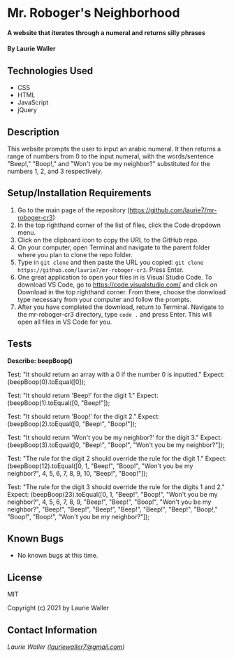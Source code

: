 # Mr. Roboger's Neighborhood

#### A website that iterates through a numeral and returns silly phrases

#### By **Laurie Waller**

## Technologies Used

* CSS
* HTML
* JavaScript
* jQuery

## Description

This website prompts the user to input an arabic numeral. It then returns a range of numbers from 0 to the input numeral, with the words/sentence "Beep!," "Boop!," and "Won't you be my neighbor?" substituted for the numbers 1, 2, and 3 respectively. 

## Setup/Installation Requirements

  1. Go to the main page of the repository (https://github.com/laurie7/mr-roboger-cr3)
  2. In the top righthand corner of the list of files, click the Code dropdown menu.
  3. Click on the clipboard icon to copy the URL to the GitHub repo.
  4. On your computer, open Terminal and navigate to the parent folder where you plan to clone the repo folder.
  5. Type in `git clone` and then paste the URL you copied:
      `git clone https://github.com/laurie7/mr-roboger-cr3`. Press Enter.
  6. One great application to open your files in is Visual Studio Code. To download VS Code, go to https://code.visualstudio.com/ and click on Download in the top righthand corner. From there, choose the donwload type necessary from your computer and follow the prompts.
  7. After you have completed the download, return to Terminal. Navigate to the mr-roboger-cr3 directory, type `code .` and press Enter. This will open all files in VS Code for you.

## Tests

**Describe: beepBoop()**

Test: "It should return an array with a 0 if the number 0 is inputted."
Expect: (beepBoop(0).toEqual([0]);

Test: "It should return 'Beep!' for the digit 1."
Expect: (beepBoop(1).toEqual([0, "Beep!"]);

Test: "It should return 'Boop!' for the digit 2."
Expect: (beepBoop(2).toEqual([0, "Beep!", "Boop!"]);

Test: "It should return 'Won't you be my neighbor?' for the digit 3."
Expect: (beepBoop(3).toEqual([0, "Beep!", "Boop!", "Won't you be my neighbor?"]);

Test: "The rule for the digit 2 should override the rule for the digit 1."
Expect: (beepBoop(12).toEqual([0, 1, "Beep!", "Boop!", "Won't you be my neighbor?", 4, 5, 6, 7, 8, 9, 10, "Beep!", "Boop!"]);

Test: "The rule for the digit 3 should override the rule for the digits 1 and 2."
Expect: (beepBoop(23).toEqual([0, 1, "Beep!", "Boop!", "Won't you be my neighbor?", 4, 5, 6, 7, 8, 9, "Beep!", "Beep!", "Boop!", "Won't you be my neighbor?", "Beep!", "Beep!", "Beep!", "Beep!", "Beep!", "Beep!", "Boop!," "Boop!", "Boop!", "Won't you be my neighbor?"]);

## Known Bugs

* No known bugs at this time.

## License

MIT

Copyright (c) 2021 by Laurie Waller

## Contact Information

_Laurie Waller (lauriewaller7@gmail.com)_
